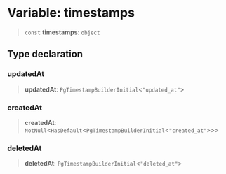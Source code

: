 # Variable: timestamps

> `const` **timestamps**: `object`

## Type declaration

### updatedAt

> **updatedAt**: `PgTimestampBuilderInitial`\<`"updated_at"`\>

### createdAt

> **createdAt**: `NotNull`\<`HasDefault`\<`PgTimestampBuilderInitial`\<`"created_at"`\>\>\>

### deletedAt

> **deletedAt**: `PgTimestampBuilderInitial`\<`"deleted_at"`\>
